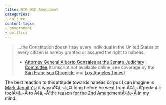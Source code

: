 ```yaml
---
title: RTF 9th Amendment
categories:
- culture
content-tags:
- government
- politics
---
```


> ...the Constitution doesn't say every individual in the United States or every citizen is hereby granted or assured the right to habeas.
> - [Attorney General Alberto Gonzales at the Senate Judiciary Committee][1] (transcript not available online, see coverage by the [San Francisco Chronicle][2] and [Los Angeles Times][3])

   [1]: http://judiciary.senate.gov/testimony.cfm?id=2473&wit_id=3936
   [2]: http://www.sfgate.com/cgi-bin/article.cgi?f=/c/a/2007/01/24/MNGDONO11O1.DTL
   [3]: http://www.latimes.com/wireless/avantgo/la-na-habeas30jan30,0,5990377.story


The best reaction to this attitude towards habeas corpus I can imagine is [Mark Jaquith's][4]: it wasnÃ¢â‚¬â„¢t long before he went from Ã¢â‚¬Å“pedantic toolÃ¢â‚¬Â to Ã¢â‚¬Å“the reason for the 2nd AmendmentÃ¢â‚¬Â in my mind.

   [4]: http://txfx.net/

